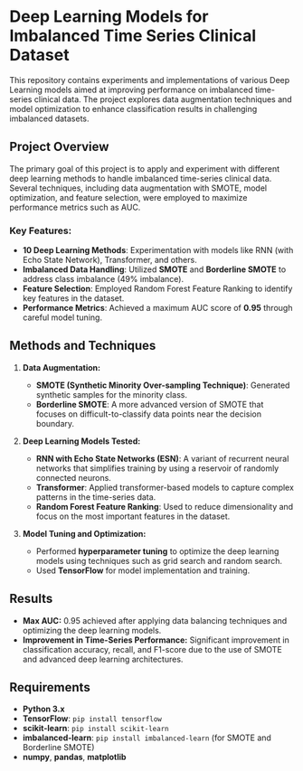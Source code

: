 # Deep Learning Models for Imbalanced Time Series Clinical Dataset

This repository contains experiments and implementations of various Deep Learning models aimed at improving performance on imbalanced time-series clinical data. The project explores data augmentation techniques and model optimization to enhance classification results in challenging imbalanced datasets.

## Project Overview

The primary goal of this project is to apply and experiment with different deep learning methods to handle imbalanced time-series clinical data. Several techniques, including data augmentation with SMOTE, model optimization, and feature selection, were employed to maximize performance metrics such as AUC.

### Key Features:
- **10 Deep Learning Methods**: Experimentation with models like RNN (with Echo State Network), Transformer, and others.
- **Imbalanced Data Handling**: Utilized **SMOTE** and **Borderline SMOTE** to address class imbalance (49% imbalance).
- **Feature Selection**: Employed Random Forest Feature Ranking to identify key features in the dataset.
- **Performance Metrics**: Achieved a maximum AUC score of **0.95** through careful model tuning.

## Methods and Techniques

1. **Data Augmentation:**
   - **SMOTE (Synthetic Minority Over-sampling Technique)**: Generated synthetic samples for the minority class.
   - **Borderline SMOTE**: A more advanced version of SMOTE that focuses on difficult-to-classify data points near the decision boundary.

2. **Deep Learning Models Tested:**
   - **RNN with Echo State Networks (ESN)**: A variant of recurrent neural networks that simplifies training by using a reservoir of randomly connected neurons.
   - **Transformer**: Applied transformer-based models to capture complex patterns in the time-series data.
   - **Random Forest Feature Ranking**: Used to reduce dimensionality and focus on the most important features in the dataset.

3. **Model Tuning and Optimization:**
   - Performed **hyperparameter tuning** to optimize the deep learning models using techniques such as grid search and random search.
   - Used **TensorFlow** for model implementation and training.

## Results

- **Max AUC:** 0.95 achieved after applying data balancing techniques and optimizing the deep learning models.
- **Improvement in Time-Series Performance:** Significant improvement in classification accuracy, recall, and F1-score due to the use of SMOTE and advanced deep learning architectures.

## Requirements

- **Python 3.x**
- **TensorFlow**: `pip install tensorflow`
- **scikit-learn**: `pip install scikit-learn`
- **imbalanced-learn**: `pip install imbalanced-learn` (for SMOTE and Borderline SMOTE)
- **numpy**, **pandas**, **matplotlib**

